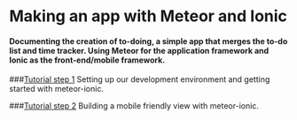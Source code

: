 # Making an app with Meteor and Ionic

#### Documenting the creation of to-doing, a simple app that merges the to-do list and time tracker. Using Meteor for the application framework and Ionic as the front-end/mobile framework.

###[Tutorial step 1](https://github.com/stlouisweb/meteor-ionic-tutorial/blob/master/to-doing.md)
Setting up our development environment and getting started with meteor-ionic.

###[Tutorial step 2](https://github.com/stlouisweb/meteor-ionic-tutorial/blob/master/to-doing.md)
Building a mobile friendly view with meteor-ionic.